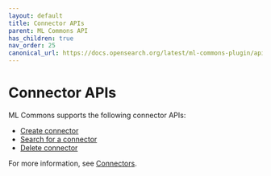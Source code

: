 ```yaml
---
layout: default
title: Connector APIs
parent: ML Commons API
has_children: true
nav_order: 25
canonical_url: https://docs.opensearch.org/latest/ml-commons-plugin/api/connector-apis/index/
---
```


# Connector APIs

ML Commons supports the following connector APIs:

- [Create connector]({{site.url}}{{site.baseurl}}/ml-commons-plugin/api/connector-apis/create-connector/)
- [Search for a connector]({{site.url}}{{site.baseurl}}/ml-commons-plugin/api/connector-apis/get-connector/)
- [Delete connector]({{site.url}}{{site.baseurl}}/ml-commons-plugin/api/connector-apis/delete-connector/)

For more information, see [Connectors]({{site.url}}{{site.baseurl}}/ml-commons-plugin/remote-models/connectors/).
